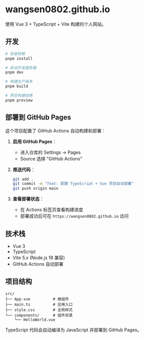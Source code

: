 # wangsen0802.github.io

使用 Vue 3 + TypeScript + Vite 构建的个人网站。

## 开发

```bash
# 安装依赖
pnpm install

# 启动开发服务器
pnpm dev

# 构建生产版本
pnpm build

# 预览构建结果
pnpm preview
```

## 部署到 GitHub Pages

这个项目配置了 GitHub Actions 自动构建和部署：

1. **启用 GitHub Pages**：
   - 进入仓库的 Settings → Pages
   - Source 选择 "GitHub Actions"

2. **推送代码**：
   ```bash
   git add .
   git commit -m "feat: 配置 TypeScript + Vue 项目自动部署"
   git push origin main
   ```

3. **查看部署状态**：
   - 在 Actions 标签页查看构建进度
   - 部署成功后可在 `https://wangsen0802.github.io` 访问

## 技术栈

- Vue 3
- TypeScript
- Vite 5.x (Node.js 18 兼容)
- GitHub Actions 自动部署

## 项目结构

```
src/
├── App.vue          # 根组件
├── main.ts          # 应用入口
├── style.css        # 全局样式
└── components/      # 组件目录
    └── HelloWorld.vue
```

TypeScript 代码会自动编译为 JavaScript 并部署到 GitHub Pages。